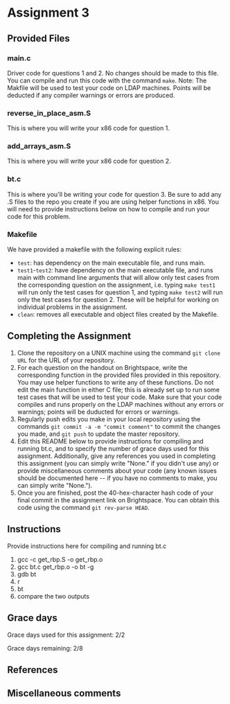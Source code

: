 # Assignment 3
## Provided Files
### main.c
Driver code for questions 1 and 2. No changes should be made to this file. You can compile and run this code with the command `make`. Note: The Makfile will be used to test your code on LDAP machines. Points will be deducted if any compiler warnings or errors are produced.

### reverse_in_place_asm.S
This is where you will write your x86 code for question 1. 

### add_arrays_asm.S
This is where you will write your x86 code for question 2.

### bt.c
This is where you'll be writing your code for question 3. Be sure to add any .S files to the repo you create if you are using helper functions in x86. You will need to provide instructions below on how to compile and run your code for this problem.

### Makefile
We have provided a makefile with the following explicit rules:

- `test`: has dependency on the main executable file, and runs main.
- `test1`-`test2`: have dependency on the main executable file, and runs main with command line arguments that will allow only test cases from the corresponding question on the assignment, i.e. typing `make test1` will run only the test cases for question 1, and typing `make test2` will run only the test cases for question 2. These will be helpful for working on individual problems in the assignment.
- `clean`: removes all executable and object files created by the Makefile.

## Completing the Assignment

1. Clone the repository on a UNIX machine using the command `git clone URL` for the URL of your repository.
2. For each question on the handout on Brightspace, write the corresponding function in the provided files provided in this repository. You may use helper functions to write any of these functions. Do not edit the main function in either C file; this is already set up to run some test cases that will be used to test your code. Make sure that your code compiles and runs properly on the LDAP machines without any errors or warnings; points will be duducted for errors or warnings.
3. Regularly push edits you make in your local repository using the commands `git commit -a -m "commit comment"` to commit the changes you made, and `git push` to update the master repository.
4. Edit this README below to provide instructions for compiling and running bt.c, and to specify the number of grace days used for this assignment. Additionally, give any references you used in completing this assignment (you can simply write "None." if you didn't use any) or provide miscellaneous comments about your code (any known issues should be documented here -- if you have no comments to make, you can simply write "None.").
5. Once you are finished, post the 40-hex-character hash code of your final commit in the assignment link on Brightspace. You can obtain this code using the command `git rev-parse HEAD`.

## Instructions
Provide instructions here for compiling and running bt.c

1) gcc -c get_rbp.S -o get_rbp.o
2) gcc bt.c get_rbp.o -o bt -g
3) gdb bt
4) r
5) bt
6) compare the two outputs

## Grace days

Grace days used for this assignment: 2/2

Grace days remaining: 2/8

## References

## Miscellaneous comments
